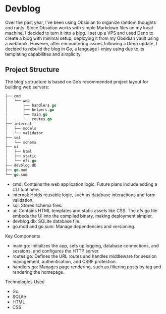 # Devblog

Over the past year, I’ve been using Obsidian to organize random thoughts and rants. Since Obsidian works with simple Markdown files on my local machine, I decided to turn it into a [blog](https://blog.dominicgerman.com?tag=programming). I set up a VPS and used Deno to create a blog with minimal setup, deploying it from my Obsidian vault using a webhook. However, after encountering issues following a Deno update, I decided to rebuild the blog in Go, a language I enjoy using due to its templating capabilities and simplicity.

## Project Structure

The blog's structure is based on Go’s recommended project layout for building web servers:

```go
├── cmd
│   └── web
│       ├── handlers.go
│       ├── helpers.go
│       ├── main.go
│       └── routes.go
├── internal
│   ├── models
│   └── validator
├── sql
│   └── schema
├── ui
│   ├── html
│   ├── static
│   └── efs.go
├── devblog.db
├── go.mod
└── go.sum
```

- cmd: Contains the web application logic. Future plans include adding a CLI tool here.
- internal: Holds reusable logic, such as database interactions and form validation.
- sql: Stores schema files.
- ui: Contains HTML templates and static assets like CSS. The efs.go file embeds the UI into the compiled binary, making deployment simpler.
- devblog.db: SQLite database file.
- go.mod and go.sum: Manage dependencies and versioning.

Key Components

- main.go: Initializes the app, sets up logging, database connections, and sessions, and configures the HTTP server.
- routes.go: Defines the URL routes and handles middleware for session management, authentication, and CSRF protection.
- handlers.go: Manages page rendering, such as filtering posts by tag and rendering the homepage.

Technologies Used

- Go
- SQLite
- HTML
- CSS
